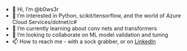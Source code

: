 - 👋 Hi, I’m @b0ws3r
- 👀 I’m interested in Python, scikit/tensorflow, and the world of Azure Cloud Services/dotnet/c#
- 🌱 I’m currently learning about conv nets and transformers
- 💞️ I’m looking to collaborate on ML model validation and tuning 
- 📫 How to reach me - with a sock grabber, or on [LinkedIn](www.linkedin.com/in/melissa-westland-027281b4)

<!---
b0ws3r/b0ws3r is a ✨ special ✨ repository because its `README.md` (this file) appears on your GitHub profile.
You can click the Preview link to take a look at your changes.
--->
